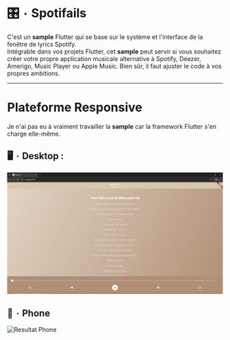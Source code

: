 # 🎛️ ۰ Spotifails
C'est un **sample** Flutter qui se base sur le système et l'interface de la fenêtre de lyrics Spotify.
<br>
Intégrable dans vos projets Flutter, cet **sample** peut servir si vous souhaitez créer votre propre application musicale alternative à Spotify, Deezer, Amerigo, Music Player ou Apple Music.
Bien sûr, il faut ajuster le code à vos propres ambitions.

---

# Plateforme Responsive
Je n'ai pas eu à vraiment travailler la **sample** car la framework Flutter s'en charge elle-même.

## 🖥️ ۰ Desktop :
![Resultat Desktop](preview/desktop_example.PNG)

## 📱 ۰ Phone
![Resultat Phone](preview/phone_example.gif)
